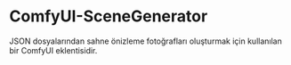 # ComfyUI-SceneGenerator
JSON dosyalarından sahne önizleme fotoğrafları oluşturmak için kullanılan bir ComfyUI eklentisidir.
